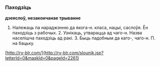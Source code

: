 ### Паходзіць
**дзеяслоў, незакончанае трыванне**

1. Належаць па нараджэнню да якога-н. класа, нацыі, саслоўя. Ён паходзіць з рабочых. 2. Узнікаць, утварацца ад чаго-н. Назва населішча паходзіць ад ракі. 3. Быць падобным да каго-, чаго-н. П. на бацьку.

<a rel="author">[http://rv-blr.com/](http://rv-blr.com/slounik.jsp?letterId=0&maskId=0&pageId=2261)</a>
